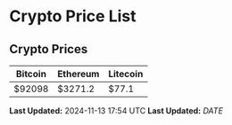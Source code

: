# Crypto Price List

## Crypto Prices
| Bitcoin | Ethereum | Litecoin |
| ------- | -------- | -------- |
| $92098 | $3271.2 | $77.1 |
**Last Updated:** 2024-11-13 17:54 UTC
**Last Updated:** $DATE$
